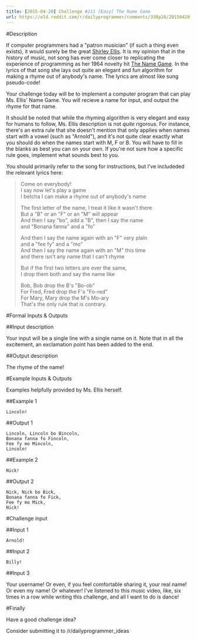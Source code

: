 ```yaml
---
title: [2015-04-20] Challenge #211 [Easy] The Name Game
url: https://old.reddit.com/r/dailyprogrammer/comments/338p28/20150420_challenge_211_easy_the_name_game/
---
```


#Description

If computer programmers had a "patron musician" (if such a thing even exists), it would surely be the great [Shirley Ellis](http://en.wikipedia.org/wiki/Shirley_Ellis). It is my opinion that in the history of music, not song has ever come closer to replicating the experience of programming as her 1964 novelty hit [The Name Game](https://www.youtube.com/watch?v=5MJLi5_dyn0). In the lyrics of that song she lays out quite an elegant and fun algorithm for making a rhyme out of anybody's name. The lyrics are almost like sung pseudo-code!

Your challenge today will be to implement a computer program that can play Ms. Ellis' Name Game. You will recieve a name for input, and output the rhyme for that name. 

It should be noted that while the rhyming algorithm is very elegant and easy for humans to follow, Ms. Ellis description is not *quite* rigorous. For instance, there's an extra rule that she doesn't mention that only applies when names start with a vowel (such as "Arnold"), and it's not quite clear exactly what you should do when the names start with M, F or B. You will have to fill in the blanks as best you can on your own. If you're not sure how a specific rule goes, implement what sounds best to you. 

You should primarily refer to the song for instructions, but I've includeded the relevant lyrics here: 

> Come on everybody!  
> I say now let's play a game  
> I betcha I can make a rhyme out of anybody's name  
>   
> The first letter of the name, I treat it like it wasn't there  
> But a "B" or an "F" or an "M" will appear  
> And then I say "bo", add a "B", then I say the name   
> and "Bonana fanna" and a "fo"  
>   
> And then I say the name again with an "F" very plain  
> and a "fee fy" and a "mo"  
> And then I say the name again with an "M" this time  
> and there isn't any name that I can't rhyme  
>   
> But if the first two letters are ever the same,  
> I drop them both and say the name like  
>   
> Bob, Bob drop the B's "Bo-ob"  
> For Fred, Fred drop the F's "Fo-red"  
> For Mary, Mary drop the M's Mo-ary  
> That's the only rule that is contrary.  

#Formal Inputs &amp; Outputs

##Input description

Your input will be a single line with a single name on it. Note that in all the excitement, an exclamation point has been added to the end. 

##Output description

The rhyme of the name!

#Example Inputs &amp; Outputs

Examples helpfully provided by Ms. Ellis herself.

##Example 1

    Lincoln!

##Output 1

    Lincoln, Lincoln bo Bincoln,
    Bonana fanna fo Fincoln,
    Fee fy mo Mincoln,
    Lincoln!

##Example 2

    Nick!

##Output 2

    Nick, Nick bo Bick,
    Bonana fanna fo Fick,
    Fee fy mo Mick,
    Nick! 

#Challenge input

##Input 1

    Arnold!

##Input 2

    Billy!

##Input 3

Your username! Or even, if you feel comfortable sharing it, your real name! Or even my name! Or whatever! I've listened to this music video, like, six times in a row while writing this challenge, and all I want to do is dance!

#Finally

Have a good challenge idea?

Consider submitting it to /r/dailyprogrammer_ideas
